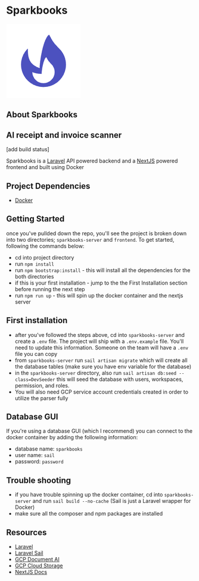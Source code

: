 # Sparkbooks
![logo](./flame.png)

## About Sparkbooks
## AI receipt and invoice scanner


[add build status]

Sparkbooks is a [Laravel](https://laravel.com) API powered backend and a [NextJS](https://nextjs.org) powered frontend and built using Docker

## Project Dependencies
- [Docker](https://www.docker.com/)


## Getting Started
once you've pullded down the repo, you'll see the project is broken down into two directories; `sparkbooks-server` and `frontend`. To get started, following the commands below:
- cd into project directory
- run `npm install`
- run `npm bootstrap:install` - this will install all the dependencies for the both directories
- if this is your first installation - jump to the the First Installation section before running the next step
- run `npm run up` - this will spin up the docker container and the nextjs server


## First installation
- after you've followed the steps above, cd into `sparkbooks-server` and create a `.env` file.  The project will ship with a `.env.example` file. You'll need to update this information.  Someone on the team will have a `.env` file you can copy
- from `sparkbooks-server`  run `sail artisan migrate` which will create all the database tables (make sure you have env variable for the database)
- in the `sparkbooks-server` directory, also run `sail artisan db:seed --class=DevSeeder` this will seed the database with users, workspaces, permission, and roles.  
- You will also need GCP service account credentials created in order to utilize the parser fully

## Database GUI
If you're using a database GUI (which I recommend) you can connect to the docker container by adding the following information:
- database name: `sparkbooks`
- user name: `sail`
- password: `password`

## Trouble shooting
- if you have trouble spinning up the docker container, cd into `sparkbooks-server` and run `sail build --no-cache` (Sail is just a Laravel wrapper for Docker)
- make sure all the composer and npm packages are installed
 
## Resources

-   [Laravel](https://laravel.com/docs/9.x/)
-   [Laravel Sail](https://laravel.com/docs/9.x/sail)
-   [GCP Document AI](https://github.com/googleapis/google-cloud-php-document-ai)
-   [GCP Cloud Storage](https://cloud.google.com/storage)
-   [NextJS Docs](https://nextjs.org/docs/getting-started)
